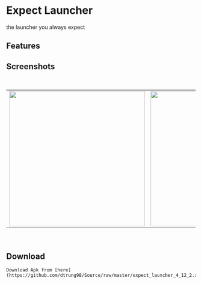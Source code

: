 # Expect Launcher
the launcher you always expect

## Features
## Screenshots
</br>
<div align="center">
   <table align="center" border="0" >
  <tr>
    <td>
<img width="360"
src="https://user-images.githubusercontent.com/33343210/49483609-6cc4f580-f866-11e8-94d1-49de65df27f1.png"/>
     <td> <img width="360"
src="https://user-images.githubusercontent.com/33343210/49483597-659de780-f866-11e8-9d94-359cd7aa7a4e.png"/></td>
     <td> <img width="360"
src="https://user-images.githubusercontent.com/33343210/49483606-6a629b80-f866-11e8-8dd5-36ddbca6ddf6.png"/></td>
     
  </table>
  </div>
</br>

## Download
```
Download Apk from [here](https://github.com/dtrung98/Source/raw/master/expect_launcher_4_12_2.apk)
```
